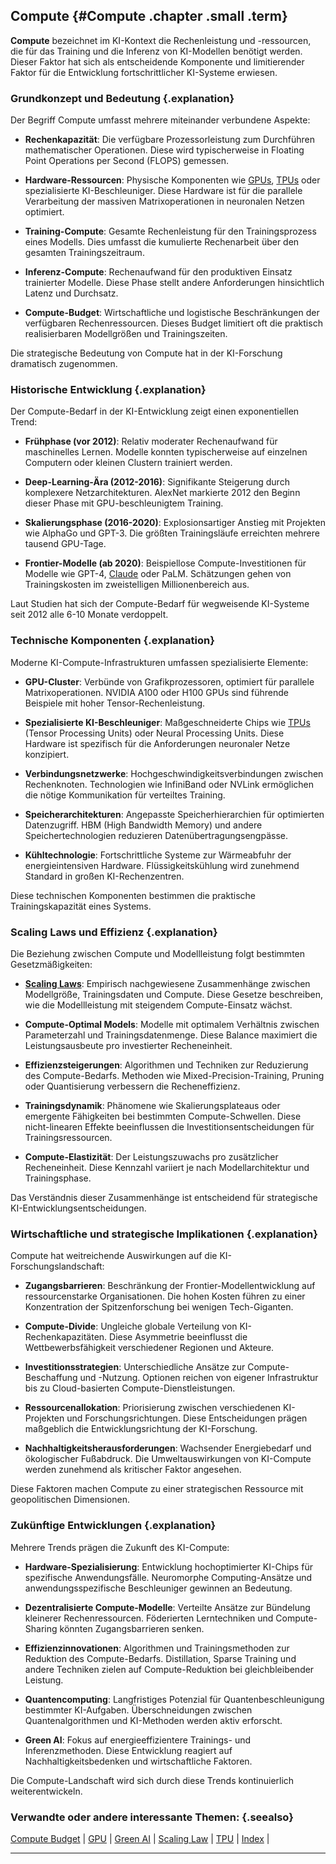## Compute {#Compute .chapter .small .term}

**Compute** bezeichnet im KI-Kontext die Rechenleistung und -ressourcen, die für das Training und die Inferenz von KI-Modellen benötigt werden.
Dieser Faktor hat sich als entscheidende Komponente und limitierender Faktor für die Entwicklung fortschrittlicher KI-Systeme erwiesen.

### Grundkonzept und Bedeutung {.explanation}

Der Begriff Compute umfasst mehrere miteinander verbundene Aspekte:

- **Rechenkapazität**: Die verfügbare Prozessorleistung zum Durchführen mathematischer Operationen.
Diese wird typischerweise in Floating Point Operations per Second (FLOPS) gemessen.

- **Hardware-Ressourcen**: Physische Komponenten wie [GPUs](#GPU), [TPUs](#TPU) oder spezialisierte KI-Beschleuniger.
Diese Hardware ist für die parallele Verarbeitung der massiven Matrixoperationen in neuronalen Netzen optimiert.

- **Training-Compute**: Gesamte Rechenleistung für den Trainingsprozess eines Modells.
Dies umfasst die kumulierte Rechenarbeit über den gesamten Trainingszeitraum.

- **Inferenz-Compute**: Rechenaufwand für den produktiven Einsatz trainierter Modelle.
Diese Phase stellt andere Anforderungen hinsichtlich Latenz und Durchsatz.

- **Compute-Budget**: Wirtschaftliche und logistische Beschränkungen der verfügbaren Rechenressourcen.
Dieses Budget limitiert oft die praktisch realisierbaren Modellgrößen und Trainingszeiten.

Die strategische Bedeutung von Compute hat in der KI-Forschung dramatisch zugenommen.

### Historische Entwicklung {.explanation}

Der Compute-Bedarf in der KI-Entwicklung zeigt einen exponentiellen Trend:

- **Frühphase (vor 2012)**: Relativ moderater Rechenaufwand für maschinelles Lernen.
Modelle konnten typischerweise auf einzelnen Computern oder kleinen Clustern trainiert werden.

- **Deep-Learning-Ära (2012-2016)**: Signifikante Steigerung durch komplexere Netzarchitekturen.
AlexNet markierte 2012 den Beginn dieser Phase mit GPU-beschleunigtem Training.

- **Skalierungsphase (2016-2020)**: Explosionsartiger Anstieg mit Projekten wie AlphaGo und GPT-3.
Die größten Trainingsläufe erreichten mehrere tausend GPU-Tage.

- **Frontier-Modelle (ab 2020)**: Beispiellose Compute-Investitionen für Modelle wie GPT-4, [Claude](#Claude) oder PaLM.
Schätzungen gehen von Trainingskosten im zweistelligen Millionenbereich aus.

Laut Studien hat sich der Compute-Bedarf für wegweisende KI-Systeme seit 2012 alle 6-10 Monate verdoppelt.

### Technische Komponenten {.explanation}

Moderne KI-Compute-Infrastrukturen umfassen spezialisierte Elemente:

- **GPU-Cluster**: Verbünde von Grafikprozessoren, optimiert für parallele Matrixoperationen.
NVIDIA A100 oder H100 GPUs sind führende Beispiele mit hoher Tensor-Rechenleistung.

- **Spezialisierte KI-Beschleuniger**: Maßgeschneiderte Chips wie [TPUs](#TPU) (Tensor Processing Units) oder Neural Processing Units.
Diese Hardware ist spezifisch für die Anforderungen neuronaler Netze konzipiert.

- **Verbindungsnetzwerke**: Hochgeschwindigkeitsverbindungen zwischen Rechenknoten.
Technologien wie InfiniBand oder NVLink ermöglichen die nötige Kommunikation für verteiltes Training.

- **Speicherarchitekturen**: Angepasste Speicherhierarchien für optimierten Datenzugriff.
HBM (High Bandwidth Memory) und andere Speichertechnologien reduzieren Datenübertragungsengpässe.

- **Kühltechnologie**: Fortschrittliche Systeme zur Wärmeabfuhr der energieintensiven Hardware.
Flüssigkeitskühlung wird zunehmend Standard in großen KI-Rechenzentren.

Diese technischen Komponenten bestimmen die praktische Trainingskapazität eines Systems.

### Scaling Laws und Effizienz {.explanation}

Die Beziehung zwischen Compute und Modellleistung folgt bestimmten Gesetzmäßigkeiten:

- **[Scaling Laws](#Scaling-Law)**: Empirisch nachgewiesene Zusammenhänge zwischen Modellgröße, Trainingsdaten und Compute.
Diese Gesetze beschreiben, wie die Modellleistung mit steigendem Compute-Einsatz wächst.

- **Compute-Optimal Models**: Modelle mit optimalem Verhältnis zwischen Parameterzahl und Trainingsdatenmenge.
Diese Balance maximiert die Leistungsausbeute pro investierter Recheneinheit.

- **Effizienzsteigerungen**: Algorithmen und Techniken zur Reduzierung des Compute-Bedarfs.
Methoden wie Mixed-Precision-Training, Pruning oder Quantisierung verbessern die Recheneffizienz.

- **Trainingsdynamik**: Phänomene wie Skalierungsplateaus oder emergente Fähigkeiten bei bestimmten Compute-Schwellen.
Diese nicht-linearen Effekte beeinflussen die Investitionsentscheidungen für Trainingsressourcen.

- **Compute-Elastizität**: Der Leistungszuwachs pro zusätzlicher Recheneinheit.
Diese Kennzahl variiert je nach Modellarchitektur und Trainingsphase.

Das Verständnis dieser Zusammenhänge ist entscheidend für strategische KI-Entwicklungsentscheidungen.

### Wirtschaftliche und strategische Implikationen {.explanation}

Compute hat weitreichende Auswirkungen auf die KI-Forschungslandschaft:

- **Zugangsbarrieren**: Beschränkung der Frontier-Modellentwicklung auf ressourcenstarke Organisationen.
Die hohen Kosten führen zu einer Konzentration der Spitzenforschung bei wenigen Tech-Giganten.

- **Compute-Divide**: Ungleiche globale Verteilung von KI-Rechenkapazitäten.
Diese Asymmetrie beeinflusst die Wettbewerbsfähigkeit verschiedener Regionen und Akteure.

- **Investitionsstrategien**: Unterschiedliche Ansätze zur Compute-Beschaffung und -Nutzung.
Optionen reichen von eigener Infrastruktur bis zu Cloud-basierten Compute-Dienstleistungen.

- **Ressourcenallokation**: Priorisierung zwischen verschiedenen KI-Projekten und Forschungsrichtungen.
Diese Entscheidungen prägen maßgeblich die Entwicklungsrichtung der KI-Forschung.

- **Nachhaltigkeitsherausforderungen**: Wachsender Energiebedarf und ökologischer Fußabdruck.
Die Umweltauswirkungen von KI-Compute werden zunehmend als kritischer Faktor angesehen.

Diese Faktoren machen Compute zu einer strategischen Ressource mit geopolitischen Dimensionen.

### Zukünftige Entwicklungen {.explanation}

Mehrere Trends prägen die Zukunft des KI-Compute:

- **Hardware-Spezialisierung**: Entwicklung hochoptimierter KI-Chips für spezifische Anwendungsfälle.
Neuromorphe Computing-Ansätze und anwendungsspezifische Beschleuniger gewinnen an Bedeutung.

- **Dezentralisierte Compute-Modelle**: Verteilte Ansätze zur Bündelung kleinerer Rechenressourcen.
Föderierten Lerntechniken und Compute-Sharing könnten Zugangsbarrieren senken.

- **Effizienzinnovationen**: Algorithmen und Trainingsmethoden zur Reduktion des Compute-Bedarfs.
Distillation, Sparse Training und andere Techniken zielen auf Compute-Reduktion bei gleichbleibender Leistung.

- **Quantencomputing**: Langfristiges Potenzial für Quantenbeschleunigung bestimmter KI-Aufgaben.
Überschneidungen zwischen Quantenalgorithmen und KI-Methoden werden aktiv erforscht.

- **Green AI**: Fokus auf energieeffizientere Trainings- und Inferenzmethoden.
Diese Entwicklung reagiert auf Nachhaltigkeitsbedenken und wirtschaftliche Faktoren.

Die Compute-Landschaft wird sich durch diese Trends kontinuierlich weiterentwickeln.

### Verwandte oder andere interessante Themen: {.seealso}

[Compute Budget](#Compute-Budget) |
[GPU](#GPU) |
[Green AI](#Green-AI) |
[Scaling Law](#Scaling-Law) |
[TPU](#TPU) |
[Index](#Index) |

----


